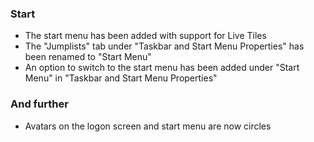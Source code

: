 ### Start
- The start menu has been added with support for Live Tiles
- The "Jumplists" tab under "Taskbar and Start Menu Properties" has been renamed to "Start Menu"
- An option to switch to the start menu has been added under "Start Menu" in "Taskbar and Start Menu Properties"

### And further
- Avatars on the logon screen and start menu are now circles